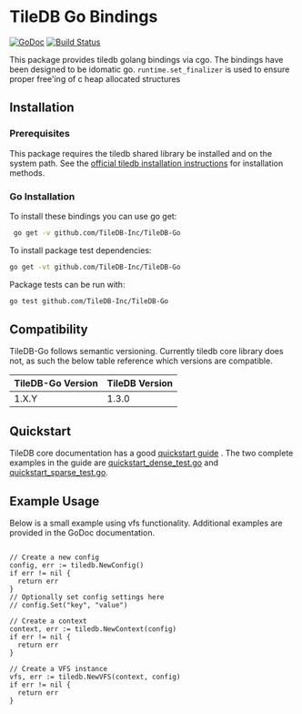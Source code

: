 # TileDB Go Bindings

[![GoDoc](https://godoc.org/github.com/TileDB-Inc/TileDB-Go?status.svg)](http://godoc.org/github.com/TileDB-Inc/TileDB-Go)
[![Build Status](https://travis-ci.org/TileDB-Inc/TileDB-Go.svg?branch=master)](https://travis-ci.org/TileDB-Inc/TileDB-Go)

This package provides tiledb golang bindings via cgo. The bindings have been
designed to be idomatic go. `runtime.set_finalizer` is used to ensure proper
free'ing of c heap allocated structures

## Installation

### Prerequisites
This package requires the tiledb shared library be installed and on the system path. See the
[official tiledb installation instructions](https://docs.tiledb.io/en/stable/installation.html)
for installation methods.

### Go Installation

To install these bindings you can use go get:

```bash
 go get -v github.com/TileDB-Inc/TileDB-Go
```

To install package test dependencies:

```bash
go get -vt github.com/TileDB-Inc/TileDB-Go
```

Package tests can be run with:

```bash
go test github.com/TileDB-Inc/TileDB-Go
```

## Compatibility

TileDB-Go follows semantic versioning. Currently tiledb core library does not,
as such the below table reference which versions are compatible.

| TileDB-Go Version | TileDB Version |
| ----------------- | -------------- |
| 1.X.Y             | 1.3.0          |

## Quickstart

TileDB core documentation has a good
[quickstart guide](https://docs.tiledb.io/en/latest/quickstart.html) .
The two complete examples in the guide are
[quickstart_dense_test.go](quickstart_dense_test.go) and
[quickstart_sparse_test.go](quickstart_sparse_test.go).

## Example Usage

Below is a small example using vfs functionality. Additional examples are
provided in the GoDoc documentation.

```golang

// Create a new config
config, err := tiledb.NewConfig()
if err != nil {
  return err
}
// Optionally set config settings here
// config.Set("key", "value")

// Create a context
context, err := tiledb.NewContext(config)
if err != nil {
  return err
}

// Create a VFS instance
vfs, err := tiledb.NewVFS(context, config)
if err != nil {
  return err
}
```
